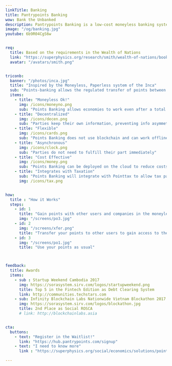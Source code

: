 ```yaml
---
linkTitle: Banking
title: Pantrypoints Banking
wow: Bank the Unbanked
description: Pantrypoints Banking is a low-cost moneyless banking system that circulates the economy unserved by the financial system 
image: "/og/banking.jpg"
youtube: 6b9R04CgS6w


req:
  title: Based on the requirements in the Wealth of Nations
  link: "https://superphysics.org/research/smith/wealth-of-nations/book-2/chapter-3c"
  avatar: "/avatars/smith.png"


triconb:
  banner: "/photos/inca.jpg"
  title: "Inspired by the Moneyless, Paperless system of the Inca"
  sub: "Points-banking allows the regulated transfer of points between users"
  items:
    - title: "Moneyless Ok!"
      img: /icons/moneyno.png
      sub: "Points Banking allows economies to work even after a total financial collapse"
    - title: "Decentralized"
      img: /icons/decen.png    
      sub: "Parties keep their own information, preventing info asymmetry"
    - title: "Flexible"
      img: /icons/cards.png
      sub: "Points Banking does not use blockchain and can work offline, just as the Inca were offline"
    - title: "Asynchronous"
      img: /icons/clock.png
      sub: "Parties do not need to fulfill their part immediately"      
    - title: "Cost Effective"
      img: /icons/money.png
      sub: "Points Banking can be deployed on the cloud to reduce costs"
    - title: "Integrates with Taxation"
      sub: "Points Banking will integrate with Pointtax to allow tax payments in kind"
      img: /icons/tax.png


how:
  title : "How it Works"  
  steps:
    - id: 1
      title: "Gain points with other users and companies in the moneyless economy"  
      img: "/screens/po3.jpg"
    - id: 2 
      img: "/screens/xfer.png"
      title: "Transfer your points to other users to gain access to their goods and services"
    - id: 3
      img: "/screens/po1.jpg"
      title: "Use your points as usual"



feedback:
  title: Awards
  items:
    - sub : Startup Weekend Cambodia 2017
      img: https://sorasystem.sirv.com/logos/startupweekend.png
      title: Top 5 in the Fintech Edition as Debt Clearing System
      link: http://communities.techstars.com
    - sub: Infinity Blockchain Labs Nationwide Vietnam Blockathon 2017
      img: https://sorasystem.sirv.com/logos/blockathon.jpg
      title: 2nd Place as Social ROSCA
      # link: http://blockchainlabs.asia


cta:
  buttons:
    - text: "Register in the Waitlist!"
      link: "https://hub.pantrypoints.com/signup"
    - text: "I need to know more"
      link : "https://superphysics.org/social/economics/solutions/points-banking"

---
```

